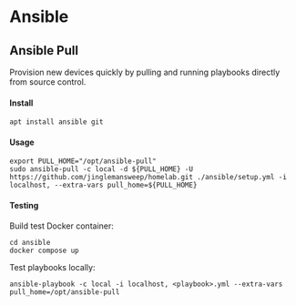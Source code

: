# Ansible

## Ansible Pull

Provision new devices quickly by pulling and running playbooks directly from source control.

#### Install

    apt install ansible git

#### Usage

    export PULL_HOME="/opt/ansible-pull"
    sudo ansible-pull -c local -d ${PULL_HOME} -U https://github.com/jinglemansweep/homelab.git ./ansible/setup.yml -i localhost, --extra-vars pull_home=${PULL_HOME}

#### Testing

Build test Docker container:

    cd ansible
    docker compose up

Test playbooks locally:

    ansible-playbook -c local -i localhost, <playbook>.yml --extra-vars pull_home=/opt/ansible-pull


